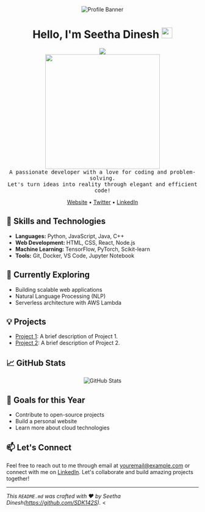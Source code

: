 <!-- Replace 'yourusername' with your actual GitHub username -->
<p align="center">
  <img src="https://github.com/yourusername/yourusername/blob/main/banner.gif" alt="Profile Banner">
</p>

<h1 align="center">Hello, I'm Seetha Dinesh <img src="https://media.giphy.com/media/hvRJCLFzcasrR4ia7z/giphy.gif" width="28">
</h1>
<p align="center">
    <a href="https://github.com/H4K3R13/readme-typing-svg"><img src="https://readme-typing-svg.herokuapp.com/?lines=;Self-taught%20;Always%20learning%20new%20things&font=%20Code&center=true&width=440&height=45&color=228B22&font=Georgia&vCenter=true&size=25"></a>
<br/>
  
  <samp>
    <img src="https://github.com/yourusername/yourusername/blob/main/programming.gif" width="300px" align="center"><br>
    A passionate developer with a love for coding and problem-solving.<br>
    Let's turn ideas into reality through elegant and efficient code!
  </samp>
</p>

<p align="center">
  <a href="https://www.yourwebsite.com">Website</a> •
  <a href="https://twitter.com/yourtwitter">Twitter</a> •
  <a href="https://linkedin.com/in/its-me-sees">LinkedIn</a>
</p>

## 🚀 Skills and Technologies

- **Languages:** Python, JavaScript, Java, C++
- **Web Development:** HTML, CSS, React, Node.js
- **Machine Learning:** TensorFlow, PyTorch, Scikit-learn
- **Tools:** Git, Docker, VS Code, Jupyter Notebook

## 🌱 Currently Exploring

- Building scalable web applications
- Natural Language Processing (NLP)
- Serverless architecture with AWS Lambda

## 💡 Projects

- [Project 1](https://github.com/yourusername/project1): A brief description of Project 1.
- [Project 2](https://github.com/yourusername/project2): A brief description of Project 2.

## 📈 GitHub Stats

<p align="center">
  <img src="https://github-readme-stats.vercel.app/api?username=yourusername&show_icons=true&count_private=true&theme=algolia" alt="GitHub Stats">
</p>

## 🎯 Goals for this Year

- Contribute to open-source projects
- Build a personal website
- Learn more about cloud technologies

## 📫 Let's Connect

Feel free to reach out to me through email at youremail@example.com or connect with me on [LinkedIn](https://linkedin.com/in/its-me-sees). Let's collaborate and build amazing projects together!

---

_This `README.md` was crafted with ❤️ by Seetha Dinesh(https://github.com/SDK142S)._ <
